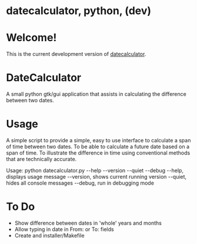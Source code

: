 # datecalculator, python, (dev)

Welcome!
====================
This is the current development version of [datecalculator](http://github.com/anchepeice/datecalculator/).

DateCalculator
====================
A small python gtk/gui application that assists in calculating the difference between two dates.

Usage
====================
A simple script to provide a simple, easy to use interface to calculate a span
of time between two dates.  To be able to calculate a future date based on a
span of time.  To illustrate the difference in time using conventional methods
that are technically accurate.

Usage: python datecalculator.py --help --version --quiet --debug
            --help, displays usage message
            --version, shows current running version
            --quiet, hides all console messages
            --debug, run in debugging mode

To Do
====================
- Show difference between dates in 'whole' years and months
- Allow typing in date in From: or To: fields
- Create and installer/Makefile

